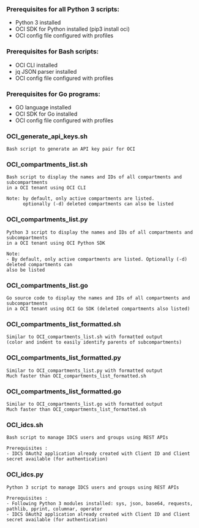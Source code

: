 ### Prerequisites for all Python 3 scripts: ###
- Python 3 installed
- OCI SDK for Python installed (pip3 install oci)
- OCI config file configured with profiles

### Prerequisites for Bash scripts: ###
- OCI CLI installed
- jq JSON parser installed
- OCI config file configured with profiles

### Prerequisites for Go programs: ###
- GO language installed
- OCI SDK for Go installed
- OCI config file configured with profiles

### OCI_generate_api_keys.sh

```
Bash script to generate an API key pair for OCI
```

### OCI_compartments_list.sh

```
Bash script to display the names and IDs of all compartments and subcompartments
in a OCI tenant using OCI CLI

Note: by default, only active compartments are listed. 
      optionally (-d) deleted compartments can also be listed
```

### OCI_compartments_list.py

```
Python 3 script to display the names and IDs of all compartments and subcompartments
in a OCI tenant using OCI Python SDK

Note: 
- By default, only active compartments are listed. Optionally (-d) deleted compartments can 
also be listed
```

### OCI_compartments_list.go

```
Go source code to display the names and IDs of all compartments and subcompartments
in a OCI tenant using OCI Go SDK (deleted compartments also listed)
```

### OCI_compartments_list_formatted.sh

```
Similar to OCI_compartments_list.sh with formatted output
(color and indent to easily identify parents of subcompartments)
```

### OCI_compartments_list_formatted.py

```
Similar to OCI_compartments_list.py with formatted output
Much faster than OCI_compartments_list_formatted.sh
```

### OCI_compartments_list_formatted.go

```
Similar to OCI_compartments_list.go with formatted output
Much faster than OCI_compartments_list_formatted.sh
```

### OCI_idcs.sh

```
Bash script to manage IDCS users and groups using REST APIs

Prerequisites :
- IDCS OAuth2 application already created with Client ID and Client secret available (for authentication)
```

### OCI_idcs.py

```
Python 3 script to manage IDCS users and groups using REST APIs

Prerequisites :
- Following Python 3 modules installed: sys, json, base64, requests, pathlib, pprint, columnar, operator
- IDCS OAuth2 application already created with Client ID and Client secret available (for authentication)
```